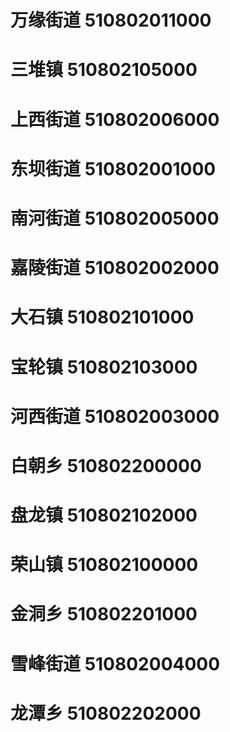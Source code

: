 # 万缘街道 510802011000
# 三堆镇 510802105000
# 上西街道 510802006000
# 东坝街道 510802001000
# 南河街道 510802005000
# 嘉陵街道 510802002000
# 大石镇 510802101000
# 宝轮镇 510802103000
# 河西街道 510802003000
# 白朝乡 510802200000
# 盘龙镇 510802102000
# 荣山镇 510802100000
# 金洞乡 510802201000
# 雪峰街道 510802004000
# 龙潭乡 510802202000
